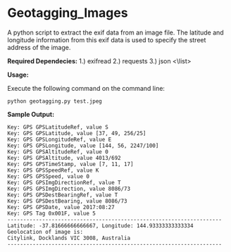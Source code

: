 # Geotagging_Images
A python script to extract the exif data from an image file. The latitude and longitude information from this exif data is used to specify the street address of the image. 

**Required Dependecies:** 
<list>
1.) exifread
2.) requests
3.) json
<\list>

**Usage:** 

Execute the following command on the command line:
```{r, engine='bash', count_lines}
python geotagging.py test.jpeg
```

**Sample Output:** 
```
Key: GPS GPSLatitudeRef, value S
Key: GPS GPSLatitude, value [37, 49, 256/25]
Key: GPS GPSLongitudeRef, value E
Key: GPS GPSLongitude, value [144, 56, 2247/100]
Key: GPS GPSAltitudeRef, value 0
Key: GPS GPSAltitude, value 4013/692
Key: GPS GPSTimeStamp, value [7, 11, 17]
Key: GPS GPSSpeedRef, value K
Key: GPS GPSSpeed, value 0
Key: GPS GPSImgDirectionRef, value T
Key: GPS GPSImgDirection, value 8086/73
Key: GPS GPSDestBearingRef, value T
Key: GPS GPSDestBearing, value 8086/73
Key: GPS GPSDate, value 2017:08:27
Key: GPS Tag 0x001F, value 5
--------------------------------------------------------------------
Latitude: -37.81666666666667, Longitude: 144.93333333333334
Geolocation of image is: 
Citylink, Docklands VIC 3008, Australia
--------------------------------------------------------------------

```
